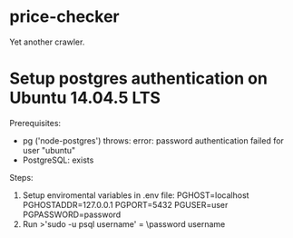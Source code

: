 # price-checker
Yet another crawler.

# Setup postgres authentication on Ubuntu 14.04.5 LTS
Prerequisites:
- pg ('node-postgres') throws:
    error: password authentication failed for user "ubuntu"
- PostgreSQL: exists

Steps:
1. Setup enviromental variables in .env file:
    PGHOST=localhost
    PGHOSTADDR=127.0.0.1
    PGPORT=5432
    PGUSER=user
    PGPASSWORD=password
2. Run >'sudo -u psql username'
      = \password username

